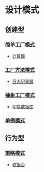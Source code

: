 # 设计模式

## 创建型

### [简单工厂模式][simple]
- [计算器][simple/calculator]

### [工厂方法模式][method]
- [日志记录器][method/logger]

### [抽象工厂模式][abstraction]
- [切换数据库][abstraction/database]


### [单例模式][singleton]

## 行为型

### [策略模式][strategy]
- [收银台][strategy/cashier]


[simple]: https://github.com/fengbaoheng/design-pattern/blob/master/src/main/java/factory/simple
[simple/calculator]: https://github.com/fengbaoheng/design-pattern/tree/master/src/main/java/factory/simple/calculator

[method]: https://github.com/fengbaoheng/design-pattern/blob/master/src/main/java/factory/method
[method/logger]: https://github.com/fengbaoheng/design-pattern/blob/master/src/main/java/factory/method/logger

[abstraction]: https://github.com/fengbaoheng/design-pattern/tree/master/src/main/java/factory/abstraction
[abstraction/database]: https://github.com/fengbaoheng/design-pattern/tree/master/src/main/java/factory/abstraction/database

[singleton]: https://github.com/fengbaoheng/design-pattern/tree/master/src/main/java/singleton

[strategy]: https://github.com/fengbaoheng/design-pattern/blob/master/src/main/java/strategy
[strategy/cashier]: https://github.com/fengbaoheng/design-pattern/blob/master/src/main/java/strategy/cashier